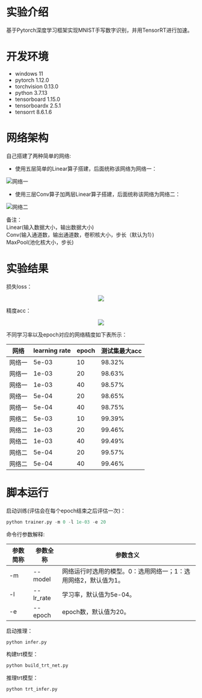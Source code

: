 # 实验介绍
基于Pytorch深度学习框架实现MNIST手写数字识别，并用TensorRT进行加速。

# 开发环境
- windows 11
- pytorch 1.12.0
- torchvision 0.13.0 
- python 3.7.13
- tensorboard 1.15.0
- tensorboardx 2.5.1
- tensorrt 8.6.1.6

# 网络架构
自己搭建了两种简单的网络:

- 使用五层简单的Linear算子搭建，后面统称该网络为网络一：

![网络一](images/网络一.png)

- 使用三层Conv算子加两层Linear算子搭建，后面统称该网络为网络二：
 
![网络二](images/网络二.png)

备注：    
Linear(输入数据大小，输出数据大小)    
Conv(输入通道数，输出通道数，卷积核大小，步长（默认为1）)    
MaxPool(池化核大小，步长)
# 实验结果
损失loss：
<p align="center">
  <img src="images/loss.png">
</p>
精度acc：
<p align="center">
  <img src="images/acc.png">
</p>
不同学习率以及epoch对应的网络精度如下表所示：

| 网络 | learning rate | epoch | 测试集最大acc |
| --- | --- | --- | --- |
| 网络一 | 5e-03 | 10 | 98.32% |
| 网络一 | 1e-03 | 20 | 98.63% |
| 网络一 | 1e-03 | 40 | 98.57% |
| 网络一 | 5e-04 | 20 | 98.65% |
| 网络一 | 5e-04 | 40 | 98.75% |
| 网络二 | 5e-03 | 10 | 99.39% |
| 网络二 | 1e-03 | 20 | 99.46% |
| 网络二 | 1e-03 | 40 | 99.49% |
| 网络二 | 5e-04 | 20 | 99.57% |
| 网络二 | 5e-04 | 40 | 99.46% |

# 脚本运行
启动训练(评估会在每个epoch结束之后评估一次)：
```python
python trainer.py -m 0 -l 1e-03 -e 20
```
命令行参数解释:

| 参数简称 | 参数全称 | 参数含义                              |
| --- | --- |-----------------------------------|
| -m | --model | 网络运行时选用的模型。0：选用网络一；1：选用网络2，默认值为1。 |
| -l | --lr_rate | 学习率，默认值为5e-04。                    |
| -e | --epoch | epoch数，默认值为20。                    |

启动推理：
```python
python infer.py
```

构建trt模型：
```python
python build_trt_net.py
```

推理trt模型：
```python
python trt_infer.py
```